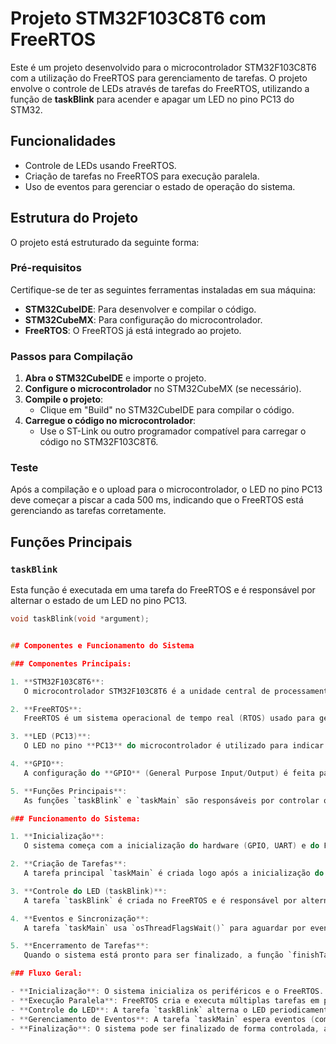 # Projeto STM32F103C8T6 com FreeRTOS

Este é um projeto desenvolvido para o microcontrolador STM32F103C8T6 com a utilização do FreeRTOS para gerenciamento de tarefas. O projeto envolve o controle de LEDs através de tarefas do FreeRTOS, utilizando a função de **taskBlink** para acender e apagar um LED no pino PC13 do STM32.

## Funcionalidades

- Controle de LEDs usando FreeRTOS.
- Criação de tarefas no FreeRTOS para execução paralela.
- Uso de eventos para gerenciar o estado de operação do sistema.

## Estrutura do Projeto

O projeto está estruturado da seguinte forma:

### Pré-requisitos

Certifique-se de ter as seguintes ferramentas instaladas em sua máquina:

- **STM32CubeIDE**: Para desenvolver e compilar o código.
- **STM32CubeMX**: Para configuração do microcontrolador.
- **FreeRTOS**: O FreeRTOS já está integrado ao projeto.

### Passos para Compilação

1. **Abra o STM32CubeIDE** e importe o projeto.
2. **Configure o microcontrolador** no STM32CubeMX (se necessário).
3. **Compile o projeto**:
   - Clique em "Build" no STM32CubeIDE para compilar o código.
4. **Carregue o código no microcontrolador**:
   - Use o ST-Link ou outro programador compatível para carregar o código no STM32F103C8T6.

### Teste

Após a compilação e o upload para o microcontrolador, o LED no pino PC13 deve começar a piscar a cada 500 ms, indicando que o FreeRTOS está gerenciando as tarefas corretamente.

## Funções Principais

### `taskBlink`

Esta função é executada em uma tarefa do FreeRTOS e é responsável por alternar o estado de um LED no pino PC13.

```c
void taskBlink(void *argument);


## Componentes e Funcionamento do Sistema

### Componentes Principais:

1. **STM32F103C8T6**:  
   O microcontrolador STM32F103C8T6 é a unidade central de processamento (CPU) do sistema. Ele é responsável por executar o código, controlar os periféricos e gerenciar as tarefas do sistema em tempo real com o FreeRTOS.

2. **FreeRTOS**:  
   FreeRTOS é um sistema operacional de tempo real (RTOS) usado para gerenciar múltiplas tarefas simultâneas no microcontrolador. Ele permite a criação de threads (tarefas), gerenciamento de recursos e sincronização entre tarefas, como no caso do controle do LED.

3. **LED (PC13)**:  
   O LED no pino **PC13** do microcontrolador é utilizado para indicar visualmente o funcionamento do sistema. Ele é controlado por uma tarefa do FreeRTOS que alterna seu estado (acende/desliga) periodicamente para demonstrar o funcionamento das threads.

4. **GPIO**:  
   A configuração do **GPIO** (General Purpose Input/Output) é feita para controlar o LED através do pino **PC13**, configurado como uma saída digital para acionar o LED.

5. **Funções Principais**:  
   As funções `taskBlink` e `taskMain` são responsáveis por controlar o comportamento do sistema. `taskBlink` gerencia o controle do LED, e `taskMain` gerencia a execução geral do sistema, esperando por eventos e realizando ações como **shutdown**, **reset** ou **standby**.

### Funcionamento do Sistema:

1. **Inicialização**:  
   O sistema começa com a inicialização do hardware (GPIO, UART) e do FreeRTOS. A função `main()` chama o método `osKernelInitialize()` para configurar o FreeRTOS, cria a tarefa principal usando `osThreadNew()`, e inicia o agendador de tarefas com `osKernelStart()`.

2. **Criação de Tarefas**:  
   A tarefa principal `taskMain` é criada logo após a inicialização do agendador. Essa tarefa espera eventos específicos, como **SHUTDOWN**, **RESET**, ou **STANDBY**, e pode executar ações relacionadas a esses eventos.

3. **Controle do LED (taskBlink)**:  
   A tarefa `taskBlink` é criada no FreeRTOS e é responsável por alternar o estado do LED no pino PC13. Ela é configurada para acender e apagar o LED a cada 500 ms, usando a função `osDelay()` do FreeRTOS para gerar o atraso entre os estados do LED.

4. **Eventos e Sincronização**:  
   A tarefa `taskMain` usa `osThreadFlagsWait()` para aguardar por eventos. Quando um evento ocorre (por exemplo, um comando para desligar o sistema), a tarefa executa a ação correspondente. Essa abordagem permite que o sistema reaja a diferentes condições de forma eficiente, sem a necessidade de monitoramento contínuo ou polling.

5. **Encerramento de Tarefas**:  
   Quando o sistema está pronto para ser finalizado, a função `finishTaskScheduler()` é chamada para finalizar as tarefas e parar o agendador, encerrando a execução do sistema de forma controlada.

### Fluxo Geral:

- **Inicialização**: O sistema inicializa os periféricos e o FreeRTOS.
- **Execução Paralela**: FreeRTOS cria e executa múltiplas tarefas em paralelo, como o controle do LED e o gerenciamento de eventos.
- **Controle do LED**: A tarefa `taskBlink` alterna o LED periodicamente para indicar que o sistema está ativo.
- **Gerenciamento de Eventos**: A tarefa `taskMain` espera eventos (como **shutdown** ou **reset**) e executa ações apropriadas.
- **Finalização**: O sistema pode ser finalizado de forma controlada, apagando as tarefas e o FreeRTOS.

